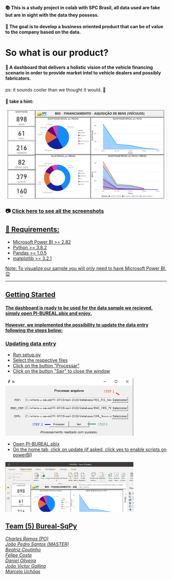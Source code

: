 

#### :books: This is a study project in colab with SPC Brasil, all data used are fake but are in sight with the data they possess.
#### :running: The goal is to develop a business oriented product that can be of value to the company based on the data.
# So what is our product?
#### :pushpin: A dashboard that delivers a holistic vision of the vehicle financing scenario in order to provide market intel to vehicle dealers and possibly fabricators.
ps: it sounds cooler than we thought it would. 🤭
#### :mag_right: take a hint:
<img src="screenshots/frontend/dashboard.png" width="700px" />

### :camera: <a href="SCREENSHOTS.md"> Click here to see all the screenshots

## :electric_plug: Requirements:
- Microsoft Power BI >= 2.82
- Python >= 3.8.2
- Pandas >= 1.0.5
- matplotlib >= 3.2.1

Note: To visualize our sample you will only need to have Microsoft Power BI. :blush:

<hr />

## Getting Started

#### The dashboard is ready to be used for the data sample we recieved, simply open PI-BUREAL.pbix and enjoy.

#### However, we implemented the possibility to update the data entry following the steps below:

### Updating data entry

- Run setup.py
- Select the respective files
- Click on the button "Processar"
- Click on the button "Sair" to close the window
<img src="screenshots/getting-started/setup.png" width=400px>

- Open PI-BUREAL.pbix
- On the home tab, click on update (if asked, click yes to enable scripts on powerBI)
<img src="screenshots/getting-started/frontend.png" width=400px>


## Team (5) Bureal-SqPy 
[*Charles Ramos (PO)*](https://github.com/charles-ramos)      
[*João Pedro Santos (MASTER)*](https://github.com/QuodJP)      
[*Beatriz Coutinho*](https://github.com/bibiacoutinho)      
[*Felipe Costa*](https://github.com/fcostafelipe)      
[*Daniel Oliveira*](https://github.com/danielsantosoliveira)                                                                           
[*João Victor Gallina*](https://github.com/JVMedeiros)                                                                                 
[*Marcelo Uchôas*](https://github.com/marcelouchoas)
